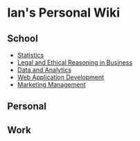 
# Ian's Personal Wiki
<html>
  <body>
  <h2>School</h2>
<ul>
  <li><a href='[def]'>Statistics</a></li>
  <li><a href='[def2]'>Legal and Ethical Reasoning in Business</a></li>
  <li><a href='[def3]'>Data and Analytics</a></li>
  <li><a href='#WAD'>Web Application Development</a></li>
  <li><a href='#MKTG'>Marketing Management</a></li>
</ul>
<h2>Personal</h2>
<h2>Work</h2>
  </body>
</html>
  


[def]: /stats/stats.html
[def2]: LER
[def3]: D